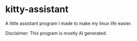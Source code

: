 # kitty-assistant
A little assistant program I made to make my linux life easier.

Disclaimer: This program is mostly AI generated.
